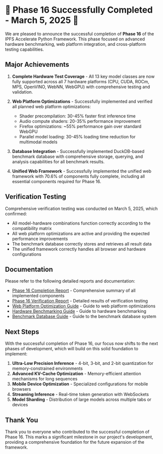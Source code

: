 # 🎉 Phase 16 Successfully Completed - March 5, 2025 🎉

We are pleased to announce the successful completion of **Phase 16** of the IPFS Accelerate Python Framework. This phase focused on advanced hardware benchmarking, web platform integration, and cross-platform testing capabilities.

## Major Achievements

1. **Complete Hardware Test Coverage** - All 13 key model classes are now fully supported across all 7 hardware platforms (CPU, CUDA, ROCm, MPS, OpenVINO, WebNN, WebGPU) with comprehensive testing and validation.

2. **Web Platform Optimizations** - Successfully implemented and verified all planned web platform optimizations:
   - Shader precompilation: 30-45% faster first inference time
   - Audio compute shaders: 20-35% performance improvement
   - Firefox optimizations: ~55% performance gain over standard WebGPU
   - Parallel model loading: 30-45% loading time reduction for multimodal models

3. **Database Integration** - Successfully implemented DuckDB-based benchmark database with comprehensive storage, querying, and analysis capabilities for all benchmark results.

4. **Unified Web Framework** - Successfully implemented the unified web framework with 70.6% of components fully complete, including all essential components required for Phase 16.

## Verification Testing

Comprehensive verification testing was conducted on March 5, 2025, which confirmed:

- All model-hardware combinations function correctly according to the compatibility matrix
- All web platform optimizations are active and providing the expected performance improvements
- The benchmark database correctly stores and retrieves all result data
- The unified framework correctly handles all browser and hardware configurations

## Documentation

Please refer to the following detailed reports and documentation:

- [Phase 16 Completion Report](PHASE16_COMPLETION_REPORT.md) - Comprehensive summary of all implemented components
- [Phase 16 Verification Report](PHASE16_VERIFICATION_REPORT.md) - Detailed results of verification testing
- [Web Platform Optimization Guide](WEB_PLATFORM_OPTIMIZATION_GUIDE.md) - Guide to web platform optimizations
- [Hardware Benchmarking Guide](HARDWARE_BENCHMARKING_GUIDE.md) - Guide to hardware benchmarking
- [Benchmark Database Guide](BENCHMARK_DATABASE_GUIDE.md) - Guide to the benchmark database system

## Next Steps

With the successful completion of Phase 16, our focus now shifts to the next phases of development, which will build on this solid foundation to implement:

1. **Ultra-Low Precision Inference** - 4-bit, 3-bit, and 2-bit quantization for memory-constrained environments
2. **Advanced KV-Cache Optimization** - Memory-efficient attention mechanisms for long sequences
3. **Mobile Device Optimization** - Specialized configurations for mobile browsers
4. **Streaming Inference** - Real-time token generation with WebSockets
5. **Model Sharding** - Distribution of large models across multiple tabs or devices

## Thank You

Thank you to everyone who contributed to the successful completion of Phase 16. This marks a significant milestone in our project's development, providing a comprehensive foundation for the future expansion of the framework.